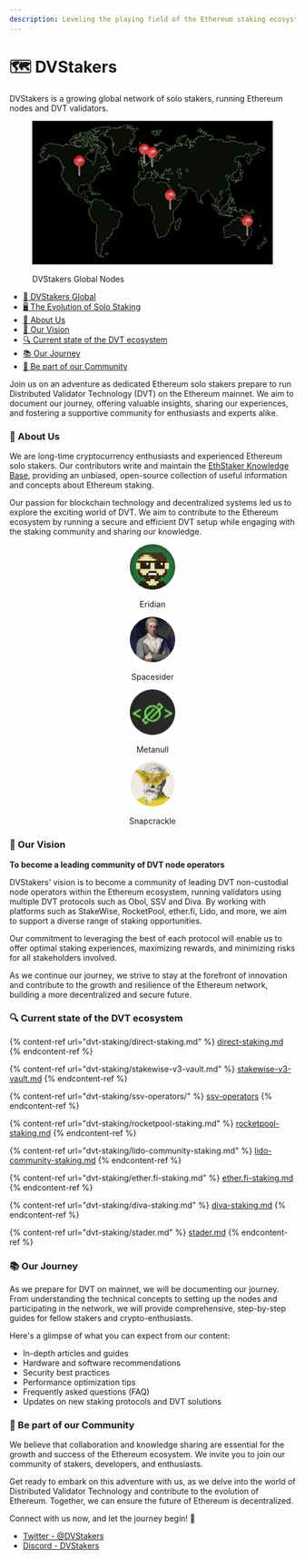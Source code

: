 ```yaml
---
description: Leveling the playing field of the Ethereum staking ecosystem
---
```


# 🗺 DVStakers

DVStakers is a growing global network of solo stakers, running Ethereum nodes and DVT validators.

<figure><img src=".gitbook/assets/image.png" alt=""><figcaption><p>DVStakers Global Nodes</p></figcaption></figure>

* [📍 DVStakers Global](dvstakers-global/)
* [🖥 The Evolution of Solo Staking](the-evolution-of-solo-staking.md)
* [🚀 About Us](./#about-us)
* [🎯 Our Vision](./#our-vision)
* [🔍 Current state of the DVT ecosystem](./#current-state-of-the-dvt-ecosystem)
* [📚 Our Journey](./#our-journey)
* [💬 Be part of our Community](./#be-part-of-our-community)

Join us on an adventure as dedicated Ethereum solo stakers prepare to run Distributed Validator Technology (DVT) on the Ethereum mainnet. We aim to document our journey, offering valuable insights, sharing our experiences, and fostering a supportive community for enthusiasts and experts alike.

### 🚀 About Us

We are long-time cryptocurrency enthusiasts and experienced Ethereum solo stakers. Our contributors write and maintain the [EthStaker Knowledge Base](https://ethstaker.gitbook.io/ethstaker-knowledge-base/), providing an unbiased, open-source collection of useful information and concepts about Ethereum staking.

Our passion for blockchain technology and decentralized systems led us to explore the exciting world of DVT. We aim to contribute to the Ethereum ecosystem by running a secure and efficient DVT setup while engaging with the staking community and sharing our knowledge.

<div align="center">

<figure><img src=".gitbook/assets/Eridian.png" alt="Eridian"><figcaption><p>Eridian</p></figcaption></figure>

 

<figure><img src=".gitbook/assets/Spacesider.png" alt="Spacesider"><figcaption><p>Spacesider</p></figcaption></figure>

 

<figure><img src=".gitbook/assets/image (3) (2).png" alt=""><figcaption><p>Metanull</p></figcaption></figure>

 

<figure><img src=".gitbook/assets/Screenshot 2023-07-06 at 23.13.10-modified.png" alt=""><figcaption><p>Snapcrackle</p></figcaption></figure>

</div>

### 🎯 Our Vision

**To become a leading community of DVT node operators**

DVStakers' vision is to become a community of leading DVT non-custodial node operators within the Ethereum ecosystem, running validators using multiple DVT protocols such as Obol, SSV and Diva. By working with platforms such as StakeWise, RocketPool, ether.fi, Lido, and more, we aim to support a diverse range of staking opportunities.&#x20;

Our commitment to leveraging the best of each protocol will enable us to offer optimal staking experiences, maximizing rewards, and minimizing risks for all stakeholders involved.&#x20;

As we continue our journey, we strive to stay at the forefront of innovation and contribute to the growth and resilience of the Ethereum network, building a more decentralized and secure future.

### 🔍 Current state of the DVT ecosystem

{% content-ref url="dvt-staking/direct-staking.md" %}
[direct-staking.md](dvt-staking/direct-staking.md)
{% endcontent-ref %}

{% content-ref url="dvt-staking/stakewise-v3-vault.md" %}
[stakewise-v3-vault.md](dvt-staking/stakewise-v3-vault.md)
{% endcontent-ref %}

{% content-ref url="dvt-staking/ssv-operators/" %}
[ssv-operators](dvt-staking/ssv-operators/)
{% endcontent-ref %}

{% content-ref url="dvt-staking/rocketpool-staking.md" %}
[rocketpool-staking.md](dvt-staking/rocketpool-staking.md)
{% endcontent-ref %}

{% content-ref url="dvt-staking/lido-community-staking.md" %}
[lido-community-staking.md](dvt-staking/lido-community-staking.md)
{% endcontent-ref %}

{% content-ref url="dvt-staking/ether.fi-staking.md" %}
[ether.fi-staking.md](dvt-staking/ether.fi-staking.md)
{% endcontent-ref %}

{% content-ref url="dvt-staking/diva-staking.md" %}
[diva-staking.md](dvt-staking/diva-staking.md)
{% endcontent-ref %}

{% content-ref url="dvt-staking/stader.md" %}
[stader.md](dvt-staking/stader.md)
{% endcontent-ref %}

### 📚 Our Journey

As we prepare for DVT on mainnet, we will be documenting our journey. From understanding the technical concepts to setting up the nodes and participating in the network, we will provide comprehensive, step-by-step guides for fellow stakers and crypto-enthusiasts.

Here's a glimpse of what you can expect from our content:

* In-depth articles and guides
* Hardware and software recommendations
* Security best practices
* Performance optimization tips
* Frequently asked questions (FAQ)
* Updates on new staking protocols and DVT solutions

### 💬 Be part of our Community

We believe that collaboration and knowledge sharing are essential for the growth and success of the Ethereum ecosystem. We invite you to join our community of stakers, developers, and enthusiasts.

Get ready to embark on this adventure with us, as we delve into the world of Distributed Validator Technology and contribute to the evolution of Ethereum. Together, we can ensure the future of Ethereum is decentralized.

Connect with us now, and let the journey begin! 🌟

* [Twitter - @DVStakers](https://twitter.com/DVStakers)
* [Discord - DVStakers](https://discord.gg/VbVwqgSdFD)
